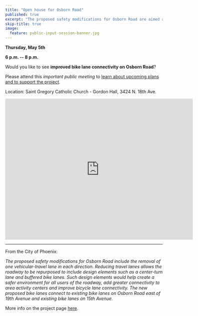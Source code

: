 ```yaml
---
title: "Open house for Osborn Road"
published: true
excerpt: "The proposed safety modifications for Osborn Road are aimed at creating a safer environment for all users of the roadway, adding greater connectivity to area activity centers and improving bicycle lane connectivity."
skip-title: true
image:
  feature: public-input-session-banner.jpg
---
```


**Thursday, May 5th**

**6 p.m. -- 8 p.m.**

Would you like to see **improved bike lane connectivity on Osborn Road**?

Please attend this *important public meeting* to [learn about upcoming plans and to support the project](https://www.phoenix.gov/news/streets/2015).

Location: Saint Gregory Catholic Church - Gordon Hall, 3424 N. 18th Ave.

<iframe
src="https://www.google.com/maps/embed?pb=!1m18!1m12!1m3!1d3327.498178875378!2d-112.10036358479968!3d33.488413580763094!2m3!1f0!2f0!3f0!3m2!1i1024!2i768!4f13.1!3m3!1m2!1s0x872b1302311498cd%3A0x136fd03da56f1592!2sSt.+Gregory+Catholic+Parish+Phoenix!5e0!3m2!1sen!2sus!4v1524241036216"
width="600" height="450" frameborder="0" style="border:0"
allowfullscreen></iframe>

***

From the City of Phoenix:

*The proposed safety modifications for Osborn Road include the removal
of one vehicular-travel lane in each direction. Reducing travel lanes
allows the roadway to be repurposed to include design elements such as a
center-turn lane and buffered bike lanes. Such design elements would
help create a safer environment for all users of the roadway, add
greater connectivity to area activity centers and improve bicycle lane
connectivity.  The new proposed bike lanes connect to existing bike
lanes on Osborn Road east of 19th Avenue and existing bike lanes on 15th
Avenue.*

More info on the project page [here](https://www.phoenix.gov/streets/osbornroad).
